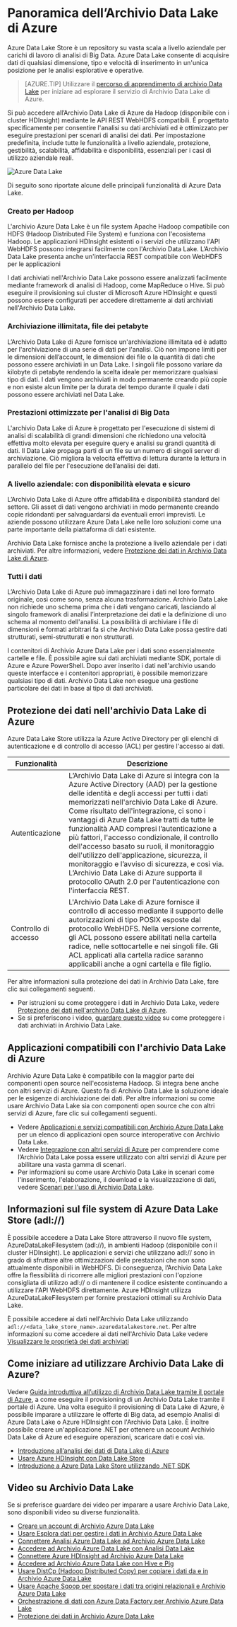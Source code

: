 <properties
   pageTitle="Panoramica di Azure Data Lake Store | Azure"
   description="Comprendere che cos'è Azure Data Lake Store e il valore che fornisce per altri archivi di dati"
   services="data-lake-store"
   documentationCenter=""
   authors="nitinme"
   manager="jhubbard"
   editor="cgronlun"/>

<tags
   ms.service="data-lake-store"
   ms.devlang="na"
   ms.topic="get-started-article"
   ms.tgt_pltfrm="na"
   ms.workload="big-data"
   ms.date="08/02/2016"
   ms.author="nitinme"/>

# Panoramica dell’Archivio Data Lake di Azure

Azure Data Lake Store è un repository su vasta scala a livello aziendale per carichi di lavoro di analisi di Big Data. Azure Data Lake consente di acquisire dati di qualsiasi dimensione, tipo e velocità di inserimento in un'unica posizione per le analisi esplorative e operative.

> [AZURE.TIP] Utilizzare il [percorso di apprendimento di archivio Data Lake](https://azure.microsoft.com/documentation/learning-paths/data-lake-store-self-guided-training/) per iniziare ad esplorare il servizio di Archivio Data Lake di Azure.

Si può accedere all’Archivio Data Lake di Azure da Hadoop (disponibile con i cluster HDInsight) mediante le API REST WebHDFS compatibili. È progettato specificamente per consentire l'analisi su dati archiviati ed è ottimizzato per eseguire prestazioni per scenari di analisi dei dati. Per impostazione predefinita, include tutte le funzionalità a livello aziendale, protezione, gestibilità, scalabilità, affidabilità e disponibilità, essenziali per i casi di utilizzo aziendale reali.


![Azure Data Lake](./media/data-lake-store-overview/data-lake-store-concept.png)

Di seguito sono riportate alcune delle principali funzionalità di Azure Data Lake.

### Creato per Hadoop

L'archivio Azure Data Lake è un file system Apache Hadoop compatibile con HDFS (Hadoop Distributed File System) e funziona con l'ecosistema Hadoop. Le applicazioni HDInsight esistenti o i servizi che utilizzano l'API WebHDFS possono integrarsi facilmente con l'Archivio Data Lake. L’Archivio Data Lake presenta anche un'interfaccia REST compatibile con WebHDFS per le applicazioni

I dati archiviati nell'Archivio Data Lake possono essere analizzati facilmente mediante framework di analisi di Hadoop, come MapReduce o Hive. Si può eseguire il provisioning sui cluster di Microsoft Azure HDInsight e questi possono essere configurati per accedere direttamente ai dati archiviati nell'Archivio Data Lake.

### Archiviazione illimitata, file dei petabyte

L’Archivio Data Lake di Azure fornisce un'archiviazione illimitata ed è adatto per l'archiviazione di una serie di dati per l'analisi. Ciò non impone limiti per le dimensioni dell’account, le dimensioni dei file o la quantità di dati che possono essere archiviati in un Data Lake. I singoli file possono variare da kilobyte di petabyte rendendo la scelta ideale per memorizzare qualsiasi tipo di dati. I dati vengono archiviati in modo permanente creando più copie e non esiste alcun limite per la durata del tempo durante il quale i dati possono essere archiviati nel Data Lake.

### Prestazioni ottimizzate per l'analisi di Big Data

L'archivio Data Lake di Azure è progettato per l'esecuzione di sistemi di analisi di scalabilità di grandi dimensioni che richiedono una velocità effettiva molto elevata per eseguire query e analisi su grandi quantità di dati. Il Data Lake propaga parti di un file su un numero di singoli server di archiviazione. Ciò migliora la velocità effettiva di lettura durante la lettura in parallelo del file per l'esecuzione dell’analisi dei dati.


### A livello aziendale: con disponibilità elevata e sicuro

L’Archivio Data Lake di Azure offre affidabilità e disponibilità standard del settore. Gli asset di dati vengono archiviati in modo permanente creando copie ridondanti per salvaguardarsi da eventuali errori imprevisti. Le aziende possono utilizzare Azure Data Lake nelle loro soluzioni come una parte importante della piattaforma di dati esistente.

Archivio Data Lake fornisce anche la protezione a livello aziendale per i dati archiviati. Per altre informazioni, vedere [Protezione dei dati in Archivio Data Lake di Azure](#DataLakeStoreSecurity).


### Tutti i dati

L’Archivio Data Lake di Azure può immagazzinare i dati nel loro formato originale, così come sono, senza alcuna trasformazione. Archivio Data Lake non richiede uno schema prima che i dati vengano caricati, lasciando al singolo framework di analisi l’interpretazione dei dati e la definizione di uno schema al momento dell'analisi. La possibilità di archiviare i file di dimensioni e formati arbitrari fa sì che Archivio Data Lake possa gestire dati strutturati, semi-strutturati e non strutturati.

I contenitori di Archivio Azure Data Lake per i dati sono essenzialmente cartelle e file. È possibile agire sui dati archiviati mediante SDK, portale di Azure e Azure PowerShell. Dopo aver inserito i dati nell'archivio usando queste interfacce e i contenitori appropriati, è possibile memorizzare qualsiasi tipo di dati. Archivio Data Lake non esegue una gestione particolare dei dati in base al tipo di dati archiviati.


## <a name="DataLakeStoreSecurity"></a>Protezione dei dati nell'archivio Data Lake di Azure

Azure Data Lake Store utilizza la Azure Active Directory per gli elenchi di autenticazione e di controllo di accesso (ACL) per gestire l'accesso ai dati.

| Funzionalità | Descrizione |
|-----------------------------------------|------------------------------------------|
| Autenticazione | L’Archivio Data Lake di Azure si integra con la Azure Active Directory (AAD) per la gestione delle identità e degli accessi per tutti i dati memorizzati nell'archivio Data Lake di Azure. Come risultato dell'integrazione, ci sono i vantaggi di Azure Data Lake tratti da tutte le funzionalità AAD compresi l’autenticazione a più fattori, l'accesso condizionale, il controllo dell'accesso basato su ruoli, il monitoraggio dell'utilizzo dell'applicazione, sicurezza, il monitoraggio e l’avviso di sicurezza, e così via. L’Archivio Data Lake di Azure supporta il protocollo OAuth 2.0 per l'autenticazione con l'interfaccia REST. |
| Controllo di accesso | L'Archivio Data Lake di Azure fornisce il controllo di accesso mediante il supporto delle autorizzazioni di tipo POSIX esposte dal protocollo WebHDFS. Nella versione corrente, gli ACL possono essere abilitati nella cartella radice, nelle sottocartelle e nei singoli file. Gli ACL applicati alla cartella radice saranno applicabili anche a ogni cartella e file figlio.|

Per altre informazioni sulla protezione dei dati in Archivio Data Lake, fare clic sui collegamenti seguenti.

* Per istruzioni su come proteggere i dati in Archivio Data Lake, vedere [Protezione dei dati nell'archivio Data Lake di Azure](data-lake-store-secure-data.md).
* Se si preferiscono i video, [guardare questo video](https://mix.office.com/watch/1q2mgzh9nn5lx) su come proteggere i dati archiviati in Archivio Data Lake.

## Applicazioni compatibili con l'archivio Data Lake di Azure

Archivio Azure Data Lake è compatibile con la maggior parte dei componenti open source nell'ecosistema Hadoop. Si integra bene anche con altri servizi di Azure. Questo fa di Archivio Data Lake la soluzione ideale per le esigenze di archiviazione dei dati. Per altre informazioni su come usare Archivio Data Lake sia con componenti open source che con altri servizi di Azure, fare clic sui collegamenti seguenti.

* Vedere [Applicazioni e servizi compatibili con Archivio Azure Data Lake](data-lake-store-compatible-oss-other-applications.md) per un elenco di applicazioni open source interoperative con Archivio Data Lake.
* Vedere [Integrazione con altri servizi di Azure](data-lake-store-integrate-with-other-services.md) per comprendere come l’Archivio Data Lake possa essere utilizzato con altri servizi di Azure per abilitare una vasta gamma di scenari.
* Per informazioni su come usare Archivio Data Lake in scenari come l'inserimento, l'elaborazione, il download e la visualizzazione di dati, vedere [Scenari per l'uso di Archivio Data Lake](data-lake-store-data-scenarios.md).

## Informazioni sul file system di Azure Data Lake Store (adl://)

È possibile accedere a Data Lake Store attraverso il nuovo file system, AzureDataLakeFilesystem (adl://), in ambienti Hadoop (disponibile con il cluster HDInsight). Le applicazioni e servizi che utilizzano adl:// sono in grado di sfruttare altre ottimizzazioni delle prestazioni che non sono attualmente disponibili in WebHDFS. Di conseguenza, l’Archivio Data Lake offre la flessibilità di ricorrere alle migliori prestazioni con l'opzione consigliata di utilizzo adl:// o di mantenere il codice esistente continuando a utilizzare l'API WebHDFS direttamente. Azure HDInsight utilizza AzureDataLakeFilesystem per fornire prestazioni ottimali su Archivio Data Lake.

È possibile accedere ai dati nell'Archivio Data Lake utilizzando `adl://<data_lake_store_name>.azuredatalakestore.net`. Per altre informazioni su come accedere ai dati nell'Archivio Data Lake vedere [Visualizzare le proprietà dei dati archiviati](data-lake-store-get-started-portal.md#properties)

## Come iniziare ad utilizzare Archivio Data Lake di Azure?

Vedere [Guida introduttiva all’utilizzo di Archivio Data Lake tramite il portale di Azure](data-lake-store-get-started-portal.md), a come eseguire il provisioning di un Archivio Data Lake tramite il portale di Azure. Una volta eseguito il provisioning di Data Lake di Azure, è possibile imparare a utilizzare le offerte di Big data, ad esempio Analisi di Azure Data Lake o Azure HDInsight con l'Archivio Data Lake. È inoltre possibile creare un'applicazione .NET per ottenere un account Archivio Data Lake di Azure ed eseguire operazioni, scaricare dati e così via.

- [Introduzione all’analisi dei dati di Data Lake di Azure](../data-lake-analytics/data-lake-analytics-get-started-portal.md)
- [Usare Azure HDInsight con Data Lake Store](data-lake-store-hdinsight-hadoop-use-portal.md)
- [Introduzione a Azure Data Lake Store utilizzando .NET SDK](data-lake-store-get-started-net-sdk.md)


## Video su Archivio Data Lake

Se si preferisce guardare dei video per imparare a usare Archivio Data Lake, sono disponibili video su diverse funzionalità.

* [Creare un account di Archivio Azure Data Lake](https://mix.office.com/watch/1k1cycy4l4gen)
* [Usare Esplora dati per gestire i dati in Archivio Azure Data Lake](https://mix.office.com/watch/icletrxrh6pc)
* [Connettere Analisi Azure Data Lake ad Archivio Azure Data Lake](https://mix.office.com/watch/qwji0dc9rx9k)
* [Accedere ad Archivio Azure Data Lake con Analisi Data Lake](https://mix.office.com/watch/1n0s45up381a8)
* [Connettere Azure HDInsight ad Archivio Azure Data Lake](https://mix.office.com/watch/l93xri2yhtp2)
* [Accedere ad Archivio Azure Data Lake con Hive e Pig](https://mix.office.com/watch/1n9g5w0fiqv1q)
* [Usare DistCp (Hadoop Distributed Copy) per copiare i dati da e in Archivio Azure Data Lake](https://mix.office.com/watch/1liuojvdx6sie)
* [Usare Apache Sqoop per spostare i dati tra origini relazionali e Archivio Azure Data Lake](https://mix.office.com/watch/1butcdjxmu114)
* [Orchestrazione di dati con Azure Data Factory per Archivio Azure Data Lake](https://mix.office.com/watch/1oa7le7t2u4ka)
* [Protezione dei dati in Archivio Azure Data Lake](https://mix.office.com/watch/1q2mgzh9nn5lx)

<!----HONumber=AcomDC_0914_2016-->
